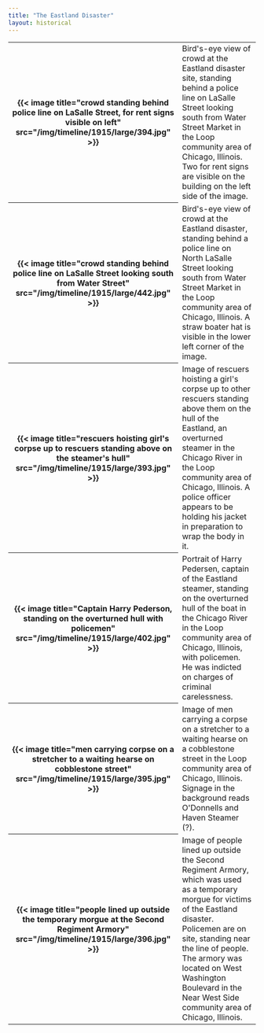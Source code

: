 ```yaml
---
title: "The Eastland Disaster"
layout: historical
---
```


<table class="table is-hoverable">
  <tbody>
    <tr>
      <th>{{< image title="crowd standing behind police line on LaSalle Street, for rent signs visible on left" src="/img/timeline/1915/large/394.jpg" >}}</th>
      <td>Bird's-eye view of crowd at the Eastland disaster site, standing behind a police line on LaSalle Street looking south from Water Street Market in the Loop community area of Chicago, Illinois. Two for rent signs are visible on the building on the left side of the image.</td>
    </tr>
    <tr>
      <th>{{< image title="crowd standing behind police line on LaSalle Street looking south from Water Street" src="/img/timeline/1915/large/442.jpg" >}}</th>
      <td>Bird's-eye view of crowd at the Eastland disaster, standing behind a police line on North LaSalle Street looking south from Water Street Market in the Loop community area of Chicago, Illinois. A straw boater hat is visible in the lower left corner of the image.</td>
    </tr>
      <th>{{< image title="rescuers hoisting girl's corpse up to rescuers standing above on the steamer's hull" src="/img/timeline/1915/large/393.jpg" >}}</th>
      <td>Image of rescuers hoisting a girl's corpse up to other rescuers standing above them on the hull of the Eastland, an overturned steamer in the Chicago River in the Loop community area of Chicago, Illinois. A police officer appears to be holding his jacket in preparation to wrap the body in it.</td>
    <tr>
      <th>{{< image title="Captain Harry Pederson, standing on the overturned hull with policemen" src="/img/timeline/1915/large/402.jpg" >}}</th>
      <td>Portrait of Harry Pedersen, captain of the Eastland steamer, standing on the overturned hull of the boat in the Chicago River in the Loop community area of Chicago, Illinois, with policemen. He was indicted on charges of criminal carelessness.</td>
    </tr>
    <tr>
      <th>{{< image title="men carrying corpse on a stretcher to a waiting hearse on cobblestone street" src="/img/timeline/1915/large/395.jpg" >}}</th>
      <td>Image of men carrying a corpse on a stretcher to a waiting hearse on a cobblestone street in the Loop community area of Chicago, Illinois. Signage in the background reads O'Donnells and Haven Steamer (?).</td>
    </tr>
    <tr>
      <th>{{< image title="people lined up outside the temporary morgue at the Second Regiment Armory" src="/img/timeline/1915/large/396.jpg" >}}</th>
      <td>Image of people lined up outside the Second Regiment Armory, which was used as a temporary morgue for victims of the Eastland disaster. Policemen are on site, standing near the line of people. The armory was located on West Washington Boulevard in the Near West Side community area of Chicago, Illinois.</td>
    </tr>
  </tbody>
</table>
